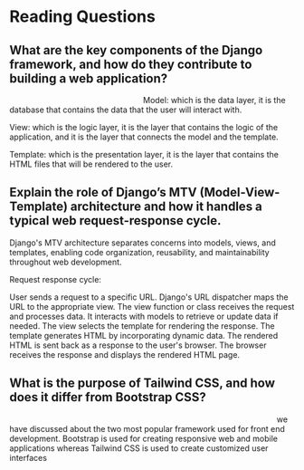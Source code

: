 # Reading Questions

## What are the key components of the Django framework, and how do they contribute to building a web application? 

                                                             Model: which is the data layer, it is the database that contains the data that the user will interact with.


View: which is the logic layer, it is the layer that contains the logic of the application, and it is the layer that connects the model and the template.


Template: which is the presentation layer, it is the layer that contains the HTML files that will be rendered to the user.


## Explain the role of Django’s MTV (Model-View-Template) architecture and how it handles a typical web request-response cycle. 


Django's MTV architecture separates concerns into models, views, and templates, enabling code organization, reusability, and maintainability throughout web development.

Request response cycle:

User sends a request to a specific URL.
Django's URL dispatcher maps the URL to the appropriate view.
The view function or class receives the request and processes data.
It interacts with models to retrieve or update data if needed.
The view selects the template for rendering the response.
The template generates HTML by incorporating dynamic data.
The rendered HTML is sent back as a response to the user's browser.
The browser receives the response and displays the rendered HTML page.

## What is the purpose of Tailwind CSS, and how does it differ from Bootstrap CSS?  

                                                                                                                        we have discussed about the two most popular framework used for front end development. Bootstrap is used for creating responsive web and mobile applications whereas Tailwind CSS is used to create customized user interfaces